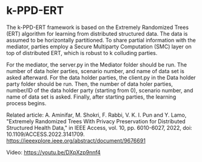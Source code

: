 # k-PPD-ERT

The k-PPD-ERT framework is based on the Extremely Randomized Trees (ERT) algorithm for learning from distributed structured data. The data is assumed to be horizontally partitioned. To share partial information with the mediator, parties employ a Secure Multiparty Computation (SMC) layer on top of distributed ERT, which is robust to k colluding parties.

For the mediator, the server.py in the Mediator folder should be run. The number of data holer parties, scenario number, and name of data set is asked afterward. For the data holder parties, the client.py in the Data holder party folder should be run. Then, the number of data holer parties, number/ID of the data holder party (starting from 0), scenario number, and name of data set is asked. Finally, after starting parties, the learning process begins.


Related article:
A. Aminifar, M. Shokri, F. Rabbi, V. K. I. Pun and Y. Lamo, "Extremely Randomized Trees With Privacy Preservation for Distributed Structured Health Data," in IEEE Access, vol. 10, pp. 6010-6027, 2022, doi: 10.1109/ACCESS.2022.3141709.
https://ieeexplore.ieee.org/abstract/document/9676691

Video: https://youtu.be/DXpXzp9nnf4
